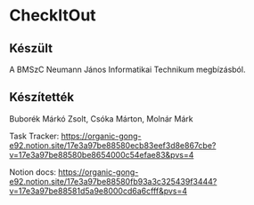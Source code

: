 # CheckItOut

## Készült

A BMSzC Neumann János Informatikai Technikum megbízásból.

## Készítették

Buborék Márkó Zsolt, Csóka Márton, Molnár Márk

Task Tracker: https://organic-gong-e92.notion.site/17e3a97be88580ecb83eef3d8e867cbe?v=17e3a97be88580be8654000c54efae83&pvs=4

Notion docs: https://organic-gong-e92.notion.site/17e3a97be88580fb93a3c325439f3444?v=17e3a97be88581d5a9e8000cd6a6cfff&pvs=4